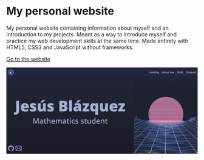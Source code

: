 # My personal website

My personal website containing information about myself and an introduction to
my projects. Meant as a way to introduce myself and practice my web development
skills at the same time. Made entirely with HTML5, CSS3 and JavaScript without
frameworks.

[Go to the website](https://jesuscbm.github.io)

![Landing page](./landing.png)
